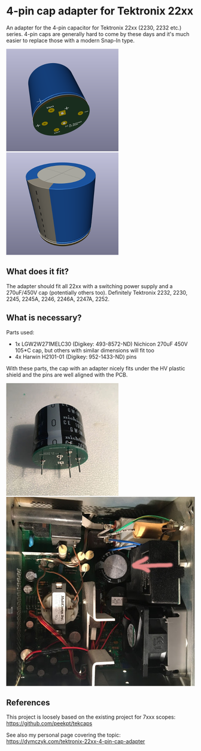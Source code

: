 # 4-pin cap adapter for Tektronix 22xx
An adapter for the 4-pin capacitor for Tektronix 22xx (2230, 2232 etc.) series. 4-pin caps are generally hard to come by these days and it's much easier to replace those with a modern Snap-In type.

![Bottom view](pictures/bottom_view_3d.png)
![Top view](pictures/tek_4pin.png)

## What does it fit?

The adapter should fit all 22xx with a switching power supply and a 270uF/450V cap (potentially others too). Definitely Tektronix 2232, 2230, 2245, 2245A, 2246, 2246A, 2247A, 2252.

## What is necessary?

Parts used:
- 1x LGW2W271MELC30 (Digikey: 493-8572-ND) Nichicon 270uF 450V 105*C cap, but others with similar dimensions will fit too
- 4x Harwin H2101-01 (Digikey: 952-1433-ND) pins

With these parts, the cap with an adapter nicely fits under the HV plastic shield and the pins are well aligned with the PCB.

![Soldered](pictures/IMG_2318.JPG)
![Inside the scope](pictures/IMG_2319.JPG)

## References

This project is loosely based on the existing project for 7xxx scopes:
https://github.com/peekpt/tekcaps

See also my personal page covering the topic:
https://dymczyk.com/tektronix-22xx-4-pin-cap-adapter
